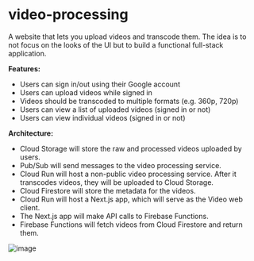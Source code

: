 # video-processing
A website that lets you upload videos and transcode them. The idea is to not focus on the looks of the UI but to build a functional full-stack application.

**Features:**
- Users can sign in/out using their Google account
- Users can upload videos while signed in
- Videos should be transcoded to multiple formats (e.g. 360p, 720p)
- Users can view a list of uploaded videos (signed in or not)
- Users can view individual videos (signed in or not)

**Architecture:**
- Cloud Storage will store the raw and processed videos uploaded by users.
- Pub/Sub will send messages to the video processing service.
- Cloud Run will host a non-public video processing service. After it transcodes videos, they will be uploaded to Cloud Storage.
- Cloud Firestore will store the metadata for the videos.
- Cloud Run will host a Next.js app, which will serve as the Video web client.
- The Next.js app will make API calls to Firebase Functions.
- Firebase Functions will fetch videos from Cloud Firestore and return them.

![image](https://github.com/LakshmiMaddipati/video-processing/assets/82107355/28eb945a-bcf0-44cf-bf94-172fc769f89b)



